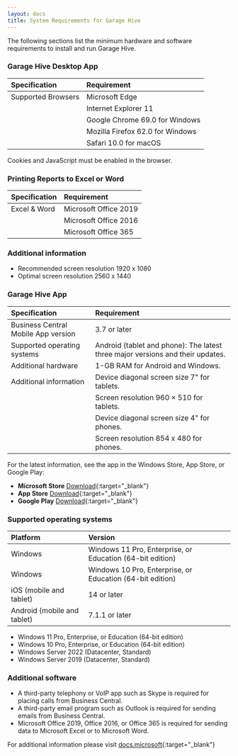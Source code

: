 ```yaml
---
layout: docs
title: System Requirements for Garage Hive 
---
```


The following sections list the minimum hardware and software requirements to install and run Garage Hive.

### Garage Hive Desktop App

| Specification      | Requirement                      |
| :----------------- | :------------------------------- |
| Supported Browsers | Microsoft Edge                   |
|                    | Internet Explorer 11             |
|                    | Google Chrome 69.0 for Windows   |
|                    | Mozilla Firefox 62.0 for Windows |
|                    | Safari 10.0 for macOS            |

Cookies and JavaScript must be enabled in the browser.


### Printing Reports to Excel or Word

| Specification | Requirement           |
| :------------ | :-------------------- |
| Excel & Word  | Microsoft Office 2019 |
|               | Microsoft Office 2016 |
|               | Microsoft Office 365  |

### Additional information
* Recommended screen resolution 1920 x 1080
* Optimal screen resolution 2560 x 1440

### Garage Hive App
| Specification                       | Requirement                                                                    |
| :---------------------------------- | :----------------------------------------------------------------------------- |
| Business Central Mobile App version | 3.7 or later                                                                   |
| Supported operating systems         | Android (tablet and phone): The latest three major versions and their updates. |
| Additional hardware                 | 1-GB RAM for Android and Windows.                                              |
| Additional information              | Device diagonal screen size 7" for tablets.                                    |
|                                     | Screen resolution 960 × 510 for tablets.                                       |
|                                     | Device diagonal screen size 4" for phones.                                     |
|                                     | Screen resolution 854 x 480 for phones.                                        |


For the latest information, see the app in the Windows Store, App Store, or Google Play:
* **Microsoft Store**  [Download](https://www.microsoft.com/en-gb/p/microsoft-dynamics-365-business-central/9nblggh4ql79?rtc=1&activetab=pivot:overviewtab "Microsoft Store"){:target="_blank"}
* **App Store**  [Download](https://itunes.apple.com/us/app/project-madeira/id1093325047 "App Store"){:target="_blank"}
* **Google Play**  [Download](https://play.google.com/store/apps/details?id=com.microsoft.dynamics.ProjectMadeira "Google Play"){:target="_blank"}


### Supported operating systems
| Platform                    | Version                                                   |
| :-------------------------- | :-------------------------------------------------------- |
| Windows                     | Windows 11 Pro, Enterprise, or Education (64-bit edition) |
| Windows                     | Windows 10 Pro, Enterprise, or Education (64-bit edition) |
| iOS (mobile and tablet)     | 14 or later                                               |
| Android (mobile and tablet) | 7.1.1 or later                                            |



* Windows 11 Pro, Enterprise, or Education (64-bit edition)
* Windows 10 Pro, Enterprise, or Education (64-bit edition)
* Windows Server 2022 (Datacenter, Standard)
* Windows Server 2019 (Datacenter, Standard)

### Additional software	
* A third-party telephony or VoIP app such as Skype is required for placing calls from Business Central.
* A third-party email program such as Outlook is required for sending emails from Business Central.
* Microsoft Office 2019, Office 2016, or Office 365 is required for sending data to Microsoft Excel or to Microsoft Word.

For additional information please visit [docs.microsoft](https://docs.microsoft.com/en-gb/dynamics365/business-central/dev-itpro/deployment/system-requirement-business-central "System Requirements for Dynamics 365 Business Central On-premises"){:target="_blank"}


